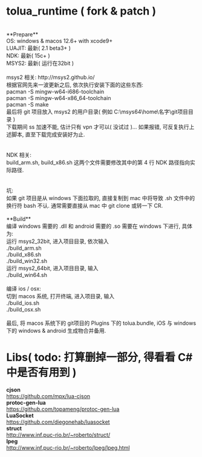# tolua_runtime ( fork & patch )
<br>
**Prepare**<br>
OS: windows & macos 12.6+ with xcode9+<br>
LUAJIT: 最新( 2.1 beta3+ )<br>
NDK: 最新( 15c+ )<br>
MSYS2: 最新( 运行在32bit )<br>
<br>
msys2 相关: http://msys2.github.io/<br>
根据官网先来一波更新之后, 依次执行安装下面的这些东西: <br>
pacman -S mingw-w64-i686-toolchain<br>
pacman -S mingw-w64-x86_64-toolchain<br>
pacman -S make<br>
最后将 git 项目放入 msys2 的用户目录( 例如 C:\msys64\home\名字\git项目目录 )<br>
下载期间 ss 加速不能, 估计只有 vpn 才可以( 没试过 )... 如果报错, 可反复执行上述脚本, 直至下载完成安装好为止. <br>
<br>
<br>
NDK 相关: <br>
build_arm.sh, build_x86.sh 这两个文件需要修改其中的第 4 行 NDK 路径指向实际路径.<br>
<br>
<br>
坑: <br>
如果 git 项目是从 windows 下面拉取的, 直接复制到 mac 中将导致 .sh 文件中的换行符 bash 不认. 通常需要直接从 mac 中 git clone 或转一下 CR.<br>
<br>
**Build**<br>
编译 windows 需要的 .dll 和 android 需要的 .so 需要在 windows 下进行, 具体为:<br>
运行 msys2_32bit, 进入项目目录, 依次输入<br>
./build_arm.sh<br>
./build_x86.sh<br>
./build_win32.sh<br>
运行 msys2_64bit, 进入项目目录, 输入<br>
./build_win64.sh<br>
<br>
编译 ios / osx:<br>
切到 macos 系统, 打开终端, 进入项目录, 输入<br>
./build_ios.sh<br>
./build_osx.sh<br>
<br>
最后, 将 macos 系统下的 git项目的 Plugins 下的 tolua.bundle, iOS 与 windows 下的 windows & android 生成物合并备用. <br>

# Libs( todo: 打算删掉一部分, 得看看 C# 中是否有用到 )
**cjson**<br>
https://github.com/mpx/lua-cjson<br>
**protoc-gen-lua**<br>
https://github.com/topameng/protoc-gen-lua<br>
**LuaSocket** <br>
https://github.com/diegonehab/luasocket<br>
**struct**<br>
http://www.inf.puc-rio.br/~roberto/struct/<br>
**lpeg**<br>
http://www.inf.puc-rio.br/~roberto/lpeg/lpeg.html

